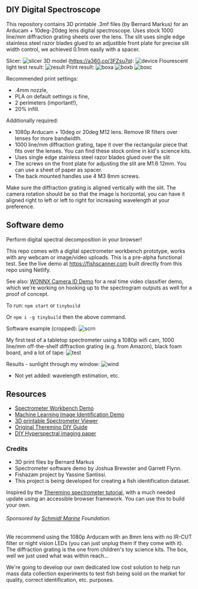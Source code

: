 
## DIY Digital Spectroscope

This repository contains 3D printable .3mf files (by Bernard Markus) for an Arducam + 10deg-20deg lens digital spectroscope. Uses stock 1000 line/mm diffraction grating sheets over the lens. The slit uses single edge stainless steel razor blades glued to an adjustible front plate for precise slit width control, we achieved 0.1mm easily with a spacer.

Slicer:
![slicer](./screenshots/cura.PNG)
3D model (https://a360.co/3FZsu7q):
![device](./screenshots/Capturea.PNG)
Flourescent light test result:
![result](./screenshots/image-1.png)
Print result:
![boxa](./screenshots/boxa.jpg)
![boxb](./screenshots/boxb.jpg)
![boxc](./screenshots/boxc.jpg)

Recommended print settings: 
- .4mm nozzle, 
- PLA on default settings is fine, 
- 2 perimeters (important!), 
- 20% infill.

Additionally required:
- 1080p Arducam + 10deg or 20deg M12 lens. Remove IR filters over lenses for more bandwidth.
- 1000 line/mm diffraction grating, tape it over the rectangular piece that fits over the lenses. You can find these stock online in kid's science kits.
- Uses single edge stainless steel razor blades glued over the slit
- The screws on the front plate for adjusting the slit are M1.6 12mm. You can use a sheet of paper as spacer.
- The back mounted handles use 4 M3 8mm screws. 

Make sure the diffraction grating is aligned vertically with the slit. The camera rotation should be so that the image is horizontal, you can have it aligned right to left or left to right for increasing wavelength at your preference.

## Software demo

Perform digital spectral decomposition in your browser! 

This repo comes with a digital spectrometer workbench prototype, works with any webcam or image/video uploads. This is a pre-alpha functional test. See the live demo at https://fishscanner.com built directly from this repo using Netlify.

See also: [WONNX Camera ID Demo](https://github.com/joshbrew/cameraId-wonnx-wasm) for a real time video classifier demo, which we're working on hooking up to the spectrogram outputs as well for a proof of concept.

To run:
`npm start` or `tinybuild`

Or `npm i -g tinybuild` then the above command.

Software example (cropped):
![scrn](screenshots/tilapia_v_rockfish.PNG)

My first test of a tabletop spectrometer using a 1080p wifi cam, 1000 line/mm off-the-shelf diffraction grating (e.g. from Amazon), black foam board, and a lot of tape:
![test](screenshots/testspect.jpg)

Results - sunlight through my window:
![wind](screenshots/window.jpg)

- Not yet added: wavelength estimation, etc. 

## Resources
- [Spectrometer Workbench Demo](https://fishscanner.com)
- [Machine Learning Image Identification Demo](https://github.com/joshbrew/cameraId-wonnx-wasm)
- [3D printable Spectrometer Viewer](https://a360.co/3FZsu7q)
- [Original Theremino DIY Guide](https://www.theremino.com/wp-content/uploads/files/Theremino_Spectrometer_Construction_ENG.pdf)
- [DIY Hyperspectral imaging paper](https://www.mdpi.com/2313-433X/7/8/136)

### Credits
- 3D print files by Bernard Markus
- Spectrometer software demo by Joshua Brewster and Garrett Flynn.
- Fishazam project by Yassine Santissi.
- This project is being developed for creating a fish identification dataset. 

Inspired by the [Theremino spectrometer tutorial](https://www.theremino.com/wp-content/uploads/files/Theremino_Spectrometer_Construction_ENG.pdf), with a much needed update using an accessible browser framework. You can use this to build your own.

###### Sponsored by [Schmidt Marine](https://www.schmidtmarine.org/) Foundation.

We recommend using the 1080p Arducam with an 8mm lens with no IR-CUT filter or night vision LEDs (you can just unplug them if they come with it). The diffraction grating is the one from children's toy science kits. The box, well we just used what was within reach... 

We're going to develop our own dedicated low cost solution to help run mass data collection experiments to test fish being sold on the market for quality, correct identification, etc. purposes.
